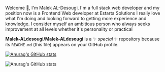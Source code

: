 Welcome 👋,
I'm Malek AL-Desougi, I'm a full stack web developer and my position now is a Frontend Web developer at Estarta Solutions I really love what I'm doing and looking forward to getting more experience and knowledge. I consider myself an ambitious person who always seeks improvement at all levels whether it's personality or practical


**Malek-ALdesougi/Malek-ALdesougi** is a ✨ _special_ ✨ repository because its `README.md` (this file) appears on your GitHub profile.



[![Anurag's GitHub stats](https://github-readme-stats.vercel.app/api?username=anuraghazra)](https://github.com/anuraghazra/github-readme-stats)

![Anurag's GitHub stats](https://github-readme-stats.vercel.app/api?username=anuraghazra&show_icons=true&theme=radical)





